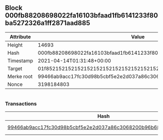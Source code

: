 ## Block 000fb88208698022fa16103bfaad1fb6141233f80ba5272326a1ff2871aad885

Attribute | Value
--- | ---
Height | 14693
Hash | 000fb88208698022fa16103bfaad1fb6141233f80ba5272326a1ff2871aad885
Timestamp | 2021-04-14T01:31:48+00:00
Target | 01f8521521521521521521521521521521521521521521521521521521521521
Merke root | 99466ab9acc17fc30d98b5cbf5e2e2d037a86c3068200b96b68455dc8d80e7c2
Nonce | 3198184803

```

```

### Transactions

Hash | Amount
--- | ---
[99466ab9acc17fc30d98b5cbf5e2e2d037a86c3068200b96b68455dc8d80e7c2](99466ab9acc17fc30d98b5cbf5e2e2d037a86c3068200b96b68455dc8d80e7c2.md) | 10.00000000 SKEPTI 
